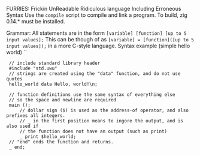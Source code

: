 FURRIES: Frickin UnReadable Ridiculous language Including Erroneous Syntax
Use the `compile` script to compile and link a program.
To build, zig 0.14.* must be installed.

Grammar:
    All statements are in the form 
    `[variable] [function] [up to 5 input values];`
    This can be though of as 
    `[variable] = [function]([up to 5 input values]);`
    in a more C-style language.
    Syntax example (simple hello world)
    ``
   
     // include standard library header
     #include "std.uwu"
     // strings are created using the "data" function, and do not use quotes
     hello_world data Hello, world!\n;
     
     // function definitions use the same syntax of everything else
     // so the space and newline are required
     main ();
         // dollar sign ($) is used as the address-of operator, and also prefixes all integers.
         // _ in the first position means to ingore the output, and is also used if
         // the function does not have an output (such as print)
         _ print $hello_world;
     // "end" ends the function and returns.
     _ end;
  



